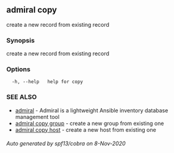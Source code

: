 ## admiral copy

create a new record from existing record

### Synopsis

create a new record from existing record

### Options

```
  -h, --help   help for copy
```

### SEE ALSO

* [admiral](admiral.md)	 - Admiral is a lightweight Ansible inventory database management tool
* [admiral copy group](admiral_copy_group.md)	 - create a new group from existing one
* [admiral copy host](admiral_copy_host.md)	 - create a new host from existing one

###### Auto generated by spf13/cobra on 8-Nov-2020
